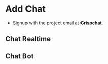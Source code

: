 # Add Chat

- Signup with the project email at [**Crispchat**](https://crisp.chat/).

## Chat Realtime

## Chat Bot
